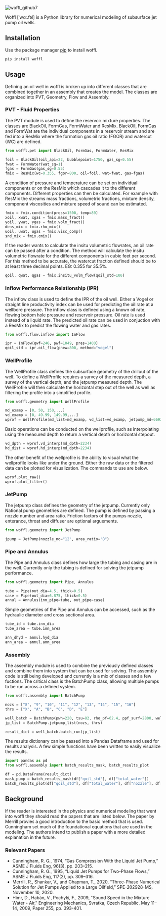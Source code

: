 ![woffl_github7](https://github.com/kwellis/woffl/assets/62774251/8b80146f-a503-4576-8f43-f1aa45d93a05)

Woffl [ˈwɑː.fəl] is a Python library for numerical modeling of subsurface jet pump oil wells.   

## Installation   

Use the package manager [pip](https://pip.pypa.io/en/stable/) to install woffl.   

```bash
pip install woffl
```   
## Usage   
Defining an oil well in woffl is broken up into different classes that are combined together in an assembly that creates the model. The classes are organized into PVT, Geometry, Flow and Assembly.   

### PVT - Fluid Properties   
The PVT module is used to define the reservoir mixture properties. The classes are BlackOil, FormGas, FormWater and ResMix. BlackOil, FormGas and FormWat are the individual components in a reservoir stream and are fed into a ResMix where the formation gas oil ratio (FGOR) and watercut (WC) are defined.   

```python
from woffl.pvt import BlackOil, FormGas, FormWater, ResMix

foil = BlackOil(oil_api=22, bubblepoint=1750, gas_sg=0.55)
fwat = FormWater(wat_sg=1)
fgas = FormGas(gas_sg=0.55)
fmix = ResMix(wc=0.355, fgor=800, oil=foil, wat=fwat, gas=fgas)
```
A condition of pressure and temperature can be set on individual components or on the ResMix which cascades it to the different components. Different properties can then be calculated. For example with ResMix the streams mass fractions, volumetric fractions, mixture density, component viscosities and mixture speed of sound can be estimated.   

```python
fmix = fmix.condition(press=1500, temp=80)
xoil, xwat, xgas = fmix.mass_fract()
yoil, ywat, ygas = fmix.volm_fract()
dens_mix = fmix.rho_mix()
uoil, uwat, ugas = fmix.visc_comp()
snd_mix = fmix.cmix()
```
If the reader wants to calculate the insitu volumetric flowrates, an oil rate can be passed after a condition. The method will calculate the insitu volumetric flowrate for the different components in cubic feet per second. For this method to be accurate, the watercut fraction defined should be to at least three decimal points. EG: 0.355 for 35.5%.    

```python
qoil, qwat, qgas = fmix.insitu_volm_flow(qoil_std=100)
```
### Inflow Performance Relationship (IPR)   

The inflow class is used to define the IPR of the oil well. Either a Vogel or straight line productivity index can be used for predicting the oil rate at a wellbore pressure. The inflow class is defined using a known oil rate, flowing bottom hole pressure and reservoir pressure. Oil rate is used instead of a liquid rate. The predicted oil rate can be used in conjuction with a ResMix to predict the flowing water and gas rates.   

```python
from woffl.flow.inflow import InFlow

ipr = InFlow(qwf=246, pwf=1049, pres=1400)
qoil_std = ipr.oil_flow(pnew=800, method="vogel")
```
### WellProfile   

The WellProfile class defines the subsurface geometry of the drillout of the well. To define a WellProfile requires a survey of the measured depth, a survey of the vertical depth, and the jetpump measured depth. The WellProfile will then calculate the horizontal step out of the well as well as filtering the profile into a simplified profile.   
```python
from woffl.geometry import WellProfile

md_examp = [0, 50, 150,...]
vd_examp = [0, 49.99, 149.99,...]
wprof = WellProfile(md_list=md_examp, vd_list=vd_examp, jetpump_md=6693)
```
Basic operations can be conducted on the wellprofile, such as interpolating using the measured depth to return a vertical depth or horizontal stepout.   

```python
vd_dpth = wprof.vd_interp(md_dpth=2234)
hd_dist = wprof.hd_interp(md_dpth=2234)
```
The other benefit of the wellprofile is the ability to visual what the wellprofile looks like under the ground. Either the raw data or the filtered data can be plotted for visualization. The commands to use are below.   

```python
wprof.plot_raw()
wprof.plot_filter()
```
### JetPump   

The jetpump class defines the geometry of the jetpump. Currently only National pump geometries are defined. The pump is defined by passing a nozzle number and area ratio. Friction factors of the pumps nozzle, enterance, throat and diffuser are optional arguements.   

```python
from woffl.geometry import JetPump

jpump = JetPump(nozzle_no="12", area_ratio="B")
```
### Pipe and Annulus   

The Pipe and Annulus class defines how large the tubing and casing are in the well. Currently only the tubing is defined for solving the jetpump performance.   

```python
from woffl.geometry import Pipe, Annulus

tube = Pipe(out_dia=4.5, thick=0.5)
case = Pipe(out_dia=6.875, thick=0.5)
annul = Annulus(inn_pipe=tube, out_pipe=case)
```
Simple geometries of the Pipe and Annulus can be accessed, such as the hydraulic diameter and cross sectional area.

```python
tube_id = tube.inn_dia
tube_area = tube.inn_area

ann_dhyd = annul.hyd_dia
ann_area = annul.ann_area
```

### Assembly   

The assembly module is used to combine the previously defined classes and combine them into system that can be used for solving. The assembly code is still being developed and currently is a mix of classes and a few fuctions. The critical class is the BatchPump class, allowing multiple pumps to be run across a defined system.    

```python
from woffl.assembly import BatchPump

nozs = ["8", "9", "10", "11", "12", "13", "14", "15", "16"]
thrs = ["X", "A", "B", "C", "D", "E"]

well_batch = BatchPump(pwh=220, tsu=82, rho_pf=62.4, ppf_surf=2800, wellbore=tube, wellprof=wprof, ipr_su=ipr, prop_su=fmix)
jp_list = BatchPump.jetpump_list(nozs, thrs)

result_dict = well_batch.batch_run(jp_list)
```

The results dictionary can be passed into a Pandas Dataframe and used for results analysis. A few simple functions have been written to easily visualize the results.   

```python
import pandas as pd
from woffl.assembly import batch_results_mask, batch_results_plot

df = pd.DataFrame(result_dict)
mask_pump = batch_results_mask(df["qoil_std"], df["total_water"])
batch_results_plot(df["qoil_std"], df["total_water"], df["nozzle"], df["throat"], mask=mask_pump)
```

## Background

If the reader is interested in the physics and numerical modeling that went into woffl they should read the papers that are listed below. The paper by Merrill provies a good introduction to the basic method that is used. Cunningham set much of the foundational equations that are used in the modeling. The authors intend to publish a paper with a more detailed explanation in the future.

### Relevant Papers   
- Cunningham, R. G., 1974, “Gas Compression With the Liquid Jet Pump,” ASME J Fluids Eng, 96(3), pp. 203–215.
- Cunningham, R. G., 1995, “Liquid Jet Pumps for Two-Phase Flows,” ASME J Fluids Eng, 117(2), pp. 309–316.
- Merrill, R., Shankar, V., and Chapman, T., 2020, “Three-Phase Numerical Solution for Jet Pumps Applied to a Large Oilfield,” SPE-202928-MS, November 10, 2020.
- Himr, D., Habán, V., Pochylý, F., 2009, "Sound Speed in the Mixture Water - Air," Engineering Mechanics, Svratka, Czech Republic, May 11–14, 2009, Paper 255, pp. 393-401. 
